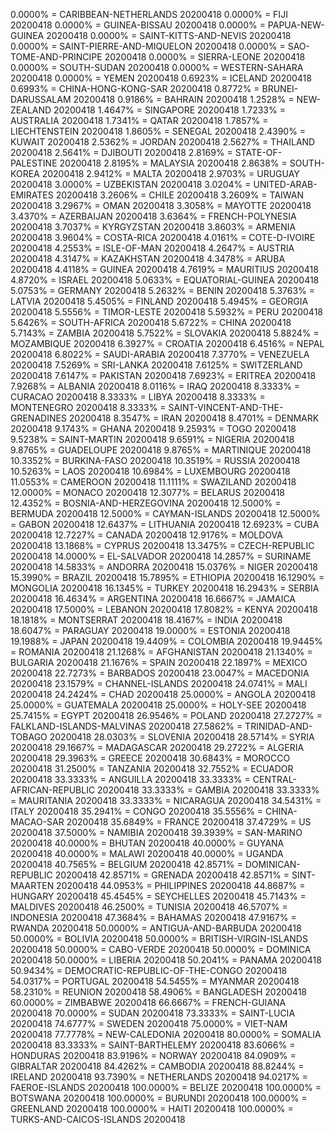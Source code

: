 0.0000% = CARIBBEAN-NETHERLANDS 20200418 
0.0000% = FIJI 20200418 
0.0000% = GUINEA-BISSAU 20200418 
0.0000% = PAPUA-NEW-GUINEA 20200418 
0.0000% = SAINT-KITTS-AND-NEVIS 20200418 
0.0000% = SAINT-PIERRE-AND-MIQUELON 20200418 
0.0000% = SAO-TOME-AND-PRINCIPE 20200418 
0.0000% = SIERRA-LEONE 20200418 
0.0000% = SOUTH-SUDAN 20200418 
0.0000% = WESTERN-SAHARA 20200418 
0.0000% = YEMEN 20200418 
0.6923% = ICELAND 20200418 
0.6993% = CHINA-HONG-KONG-SAR 20200418 
0.8772% = BRUNEI-DARUSSALAM 20200418 
0.9186% = BAHRAIN 20200418 
1.2528% = NEW-ZEALAND 20200418 
1.4647% = SINGAPORE 20200418 
1.7233% = AUSTRALIA 20200418 
1.7341% = QATAR 20200418 
1.7857% = LIECHTENSTEIN 20200418 
1.8605% = SENEGAL 20200418 
2.4390% = KUWAIT 20200418 
2.5362% = JORDAN 20200418 
2.5627% = THAILAND 20200418 
2.5641% = DJIBOUTI 20200418 
2.8169% = STATE-OF-PALESTINE 20200418 
2.8195% = MALAYSIA 20200418 
2.8638% = SOUTH-KOREA 20200418 
2.9412% = MALTA 20200418 
2.9703% = URUGUAY 20200418 
3.0000% = UZBEKISTAN 20200418 
3.0204% = UNITED-ARAB-EMIRATES 20200418 
3.2606% = CHILE 20200418 
3.2609% = TAIWAN 20200418 
3.2967% = OMAN 20200418 
3.3058% = MAYOTTE 20200418 
3.4370% = AZERBAIJAN 20200418 
3.6364% = FRENCH-POLYNESIA 20200418 
3.7037% = KYRGYZSTAN 20200418 
3.8603% = ARMENIA 20200418 
3.9604% = COSTA-RICA 20200418 
4.0161% = COTE-D-IVOIRE 20200418 
4.2553% = ISLE-OF-MAN 20200418 
4.2647% = AUSTRIA 20200418 
4.3147% = KAZAKHSTAN 20200418 
4.3478% = ARUBA 20200418 
4.4118% = GUINEA 20200418 
4.7619% = MAURITIUS 20200418 
4.8720% = ISRAEL 20200418 
5.0633% = EQUATORIAL-GUINEA 20200418 
5.0753% = GERMANY 20200418 
5.2632% = BENIN 20200418 
5.3763% = LATVIA 20200418 
5.4505% = FINLAND 20200418 
5.4945% = GEORGIA 20200418 
5.5556% = TIMOR-LESTE 20200418 
5.5932% = PERU 20200418 
5.6426% = SOUTH-AFRICA 20200418 
5.6722% = CHINA 20200418 
5.7143% = ZAMBIA 20200418 
5.7522% = SLOVAKIA 20200418 
5.8824% = MOZAMBIQUE 20200418 
6.3927% = CROATIA 20200418 
6.4516% = NEPAL 20200418 
6.8022% = SAUDI-ARABIA 20200418 
7.3770% = VENEZUELA 20200418 
7.5269% = SRI-LANKA 20200418 
7.6125% = SWITZERLAND 20200418 
7.6147% = PAKISTAN 20200418 
7.6923% = ERITREA 20200418 
7.9268% = ALBANIA 20200418 
8.0116% = IRAQ 20200418 
8.3333% = CURACAO 20200418 
8.3333% = LIBYA 20200418 
8.3333% = MONTENEGRO 20200418 
8.3333% = SAINT-VINCENT-AND-THE-GRENADINES 20200418 
8.3547% = IRAN 20200418 
8.4701% = DENMARK 20200418 
9.1743% = GHANA 20200418 
9.2593% = TOGO 20200418 
9.5238% = SAINT-MARTIN 20200418 
9.6591% = NIGERIA 20200418 
9.8765% = GUADELOUPE 20200418 
9.8765% = MARTINIQUE 20200418 
10.3352% = BURKINA-FASO 20200418 
10.3519% = RUSSIA 20200418 
10.5263% = LAOS 20200418 
10.6984% = LUXEMBOURG 20200418 
11.0553% = CAMEROON 20200418 
11.1111% = SWAZILAND 20200418 
12.0000% = MONACO 20200418 
12.3077% = BELARUS 20200418 
12.4352% = BOSNIA-AND-HERZEGOVINA 20200418 
12.5000% = BERMUDA 20200418 
12.5000% = CAYMAN-ISLANDS 20200418 
12.5000% = GABON 20200418 
12.6437% = LITHUANIA 20200418 
12.6923% = CUBA 20200418 
12.7227% = CANADA 20200418 
12.9176% = MOLDOVA 20200418 
13.1868% = CYPRUS 20200418 
13.3475% = CZECH-REPUBLIC 20200418 
14.0000% = EL-SALVADOR 20200418 
14.2857% = SURINAME 20200418 
14.5833% = ANDORRA 20200418 
15.0376% = NIGER 20200418 
15.3990% = BRAZIL 20200418 
15.7895% = ETHIOPIA 20200418 
16.1290% = MONGOLIA 20200418 
16.1345% = TURKEY 20200418 
16.2943% = SERBIA 20200418 
16.4634% = ARGENTINA 20200418 
16.6667% = JAMAICA 20200418 
17.5000% = LEBANON 20200418 
17.8082% = KENYA 20200418 
18.1818% = MONTSERRAT 20200418 
18.4167% = INDIA 20200418 
18.6047% = PARAGUAY 20200418 
19.0000% = ESTONIA 20200418 
19.1988% = JAPAN 20200418 
19.4409% = COLOMBIA 20200418 
19.9445% = ROMANIA 20200418 
21.1268% = AFGHANISTAN 20200418 
21.1340% = BULGARIA 20200418 
21.1676% = SPAIN 20200418 
22.1897% = MEXICO 20200418 
22.7273% = BARBADOS 20200418 
23.0047% = MACEDONIA 20200418 
23.1579% = CHANNEL-ISLANDS 20200418 
24.0741% = MALI 20200418 
24.2424% = CHAD 20200418 
25.0000% = ANGOLA 20200418 
25.0000% = GUATEMALA 20200418 
25.0000% = HOLY-SEE 20200418 
25.7415% = EGYPT 20200418 
26.9546% = POLAND 20200418 
27.2727% = FALKLAND-ISLANDS-MALVINAS 20200418 
27.5862% = TRINIDAD-AND-TOBAGO 20200418 
28.0303% = SLOVENIA 20200418 
28.5714% = SYRIA 20200418 
29.1667% = MADAGASCAR 20200418 
29.2722% = ALGERIA 20200418 
29.3963% = GREECE 20200418 
30.6843% = MOROCCO 20200418 
31.2500% = TANZANIA 20200418 
32.7552% = ECUADOR 20200418 
33.3333% = ANGUILLA 20200418 
33.3333% = CENTRAL-AFRICAN-REPUBLIC 20200418 
33.3333% = GAMBIA 20200418 
33.3333% = MAURITANIA 20200418 
33.3333% = NICARAGUA 20200418 
34.5431% = ITALY 20200418 
35.2941% = CONGO 20200418 
35.5556% = CHINA-MACAO-SAR 20200418 
35.6849% = FRANCE 20200418 
37.4729% = US 20200418 
37.5000% = NAMIBIA 20200418 
39.3939% = SAN-MARINO 20200418 
40.0000% = BHUTAN 20200418 
40.0000% = GUYANA 20200418 
40.0000% = MALAWI 20200418 
40.0000% = UGANDA 20200418 
40.7565% = BELGIUM 20200418 
42.8571% = DOMINICAN-REPUBLIC 20200418 
42.8571% = GRENADA 20200418 
42.8571% = SINT-MAARTEN 20200418 
44.0953% = PHILIPPINES 20200418 
44.8687% = HUNGARY 20200418 
45.4545% = SEYCHELLES 20200418 
45.7143% = MALDIVES 20200418 
46.2500% = TUNISIA 20200418 
46.5707% = INDONESIA 20200418 
47.3684% = BAHAMAS 20200418 
47.9167% = RWANDA 20200418 
50.0000% = ANTIGUA-AND-BARBUDA 20200418 
50.0000% = BOLIVIA 20200418 
50.0000% = BRITISH-VIRGIN-ISLANDS 20200418 
50.0000% = CABO-VERDE 20200418 
50.0000% = DOMINICA 20200418 
50.0000% = LIBERIA 20200418 
50.2041% = PANAMA 20200418 
50.9434% = DEMOCRATIC-REPUBLIC-OF-THE-CONGO 20200418 
54.0317% = PORTUGAL 20200418 
54.5455% = MYANMAR 20200418 
58.2310% = REUNION 20200418 
58.4906% = BANGLADESH 20200418 
60.0000% = ZIMBABWE 20200418 
66.6667% = FRENCH-GUIANA 20200418 
70.0000% = SUDAN 20200418 
73.3333% = SAINT-LUCIA 20200418 
74.6777% = SWEDEN 20200418 
75.0000% = VIET-NAM 20200418 
77.7778% = NEW-CALEDONIA 20200418 
80.0000% = SOMALIA 20200418 
83.3333% = SAINT-BARTHELEMY 20200418 
83.6066% = HONDURAS 20200418 
83.9196% = NORWAY 20200418 
84.0909% = GIBRALTAR 20200418 
84.4262% = CAMBODIA 20200418 
88.8244% = IRELAND 20200418 
93.7390% = NETHERLANDS 20200418 
94.0217% = FAEROE-ISLANDS 20200418 
100.0000% = BELIZE 20200418 
100.0000% = BOTSWANA 20200418 
100.0000% = BURUNDI 20200418 
100.0000% = GREENLAND 20200418 
100.0000% = HAITI 20200418 
100.0000% = TURKS-AND-CAICOS-ISLANDS 20200418 
